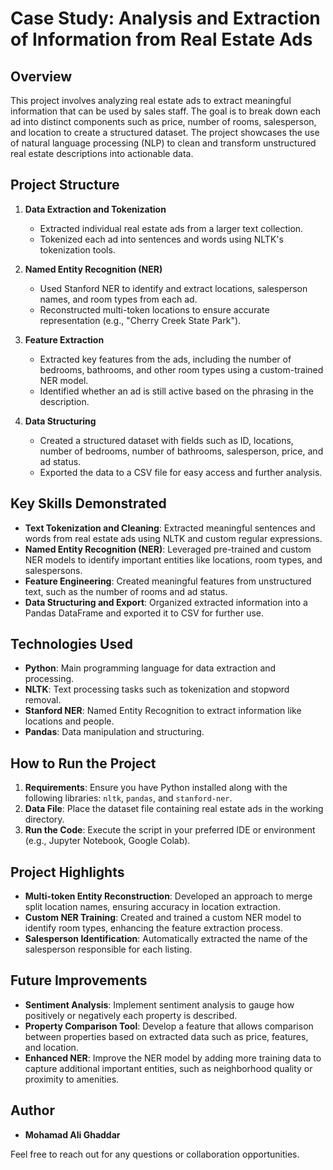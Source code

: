# Case Study: Analysis and Extraction of Information from Real Estate Ads

## Overview
This project involves analyzing real estate ads to extract meaningful information that can be used by sales staff. The goal is to break down each ad into distinct components such as price, number of rooms, salesperson, and location to create a structured dataset. The project showcases the use of natural language processing (NLP) to clean and transform unstructured real estate descriptions into actionable data.

## Project Structure
1. **Data Extraction and Tokenization**
   - Extracted individual real estate ads from a larger text collection.
   - Tokenized each ad into sentences and words using NLTK's tokenization tools.

2. **Named Entity Recognition (NER)**
   - Used Stanford NER to identify and extract locations, salesperson names, and room types from each ad.
   - Reconstructed multi-token locations to ensure accurate representation (e.g., "Cherry Creek State Park").

3. **Feature Extraction**
   - Extracted key features from the ads, including the number of bedrooms, bathrooms, and other room types using a custom-trained NER model.
   - Identified whether an ad is still active based on the phrasing in the description.

4. **Data Structuring**
   - Created a structured dataset with fields such as ID, locations, number of bedrooms, number of bathrooms, salesperson, price, and ad status.
   - Exported the data to a CSV file for easy access and further analysis.

## Key Skills Demonstrated
- **Text Tokenization and Cleaning**: Extracted meaningful sentences and words from real estate ads using NLTK and custom regular expressions.
- **Named Entity Recognition (NER)**: Leveraged pre-trained and custom NER models to identify important entities like locations, room types, and salespersons.
- **Feature Engineering**: Created meaningful features from unstructured text, such as the number of rooms and ad status.
- **Data Structuring and Export**: Organized extracted information into a Pandas DataFrame and exported it to CSV for further use.

## Technologies Used
- **Python**: Main programming language for data extraction and processing.
- **NLTK**: Text processing tasks such as tokenization and stopword removal.
- **Stanford NER**: Named Entity Recognition to extract information like locations and people.
- **Pandas**: Data manipulation and structuring.

## How to Run the Project
1. **Requirements**: Ensure you have Python installed along with the following libraries: `nltk`, `pandas`, and `stanford-ner`.
2. **Data File**: Place the dataset file containing real estate ads in the working directory.
3. **Run the Code**: Execute the script in your preferred IDE or environment (e.g., Jupyter Notebook, Google Colab).

## Project Highlights
- **Multi-token Entity Reconstruction**: Developed an approach to merge split location names, ensuring accuracy in location extraction.
- **Custom NER Training**: Created and trained a custom NER model to identify room types, enhancing the feature extraction process.
- **Salesperson Identification**: Automatically extracted the name of the salesperson responsible for each listing.

## Future Improvements
- **Sentiment Analysis**: Implement sentiment analysis to gauge how positively or negatively each property is described.
- **Property Comparison Tool**: Develop a feature that allows comparison between properties based on extracted data such as price, features, and location.
- **Enhanced NER**: Improve the NER model by adding more training data to capture additional important entities, such as neighborhood quality or proximity to amenities.

## Author
- **Mohamad Ali Ghaddar**

Feel free to reach out for any questions or collaboration opportunities.